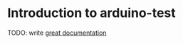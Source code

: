 # Introduction to arduino-test

TODO: write [great documentation](http://jacobian.org/writing/what-to-write/)
